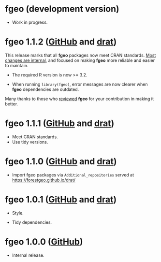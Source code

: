 # fgeo (development version)

* Work in progress.

# fgeo 1.1.2 ([GitHub](https://github.com/forestgeo/fgeo/releases) and [drat](https://forestgeo.github.io/drat/))

This release marks that all __fgeo__ packages now meet CRAN standards. [Most changes are internal](../CHANGELOG.html), and focused on making __fgeo__ more reliable and easier to maintain.

* The required R version is now >= 3.2.

* When running `library(fgeo)`, error messages are now clearer when __fgeo__ dependencies are outdated.

Many thanks to those who [reviewed](https://forestgeo.github.io/fgeo/authors.html) __fgeo__ for your contribution in making it better.

# fgeo 1.1.1 ([GitHub](https://github.com/forestgeo/fgeo/releases) and [drat](https://forestgeo.github.io/drat/))

* Meet CRAN standards.
* Use tidy versions.

# fgeo 1.1.0 ([GitHub](https://github.com/forestgeo/fgeo/releases) and [drat](https://forestgeo.github.io/drat/))

* Import fgeo packages via `Additional_repositories` served at <https://forestgeo.github.io/drat/>

# fgeo 1.0.1 ([GitHub](https://github.com/forestgeo/fgeo/releases) and [drat](https://forestgeo.github.io/drat/))

* Style.

* Tidy dependencies.

# fgeo 1.0.0 ([GitHub](https://github.com/forestgeo/fgeo/releases))

* Internal release.
